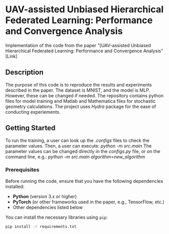 # **UAV-assisted Unbiased Hierarchical Federated Learning: Performance and Convergence Analysis**  
Implementation of the code from the paper "[UAV-assisted Unbiased Hierarchical Federated Learning: Performance and Convergence Analysis"  
[Link]  

## **Description**
The purpose of this code is to reproduce the results and experiments described in the paper. The dataset is MNIST, and the model is MLP. However, these can be changed if needed. The repository contains python files for model training and Matlab and Mathematica files for stochastic geometry calculations. The project uses _Hydra_ package for the ease of conducting experiements. 

## **Getting Started**
To run the training, a user can look up the _.configs_ files to check the parameter values. Then, a user can execute: 
_python -m src.main_ 
The parameter values can be changed directly in the _configs.py_ file, or on the command line, e.g.:
_python -m src.main algorithm=new_algorithm_



### **Prerequisites**
Before running the code, ensure that you have the following dependencies installed:
- **Python** (version 3.x or higher)
- **PyTorch** (or other frameworks used in the paper, e.g., TensorFlow, etc.)
- Other dependencies listed below

You can install the necessary libraries using `pip`:

```bash
pip install -r requirements.txt
